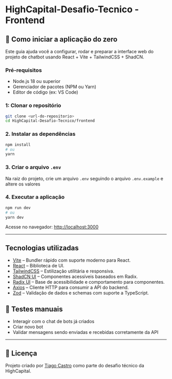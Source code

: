 # HighCapital-Desafio-Tecnico - Frontend

## 🚀 Como iniciar a aplicação do zero
Este guia ajuda você a configurar, rodar e preparar a interface web do projeto de chatbot usando React + Vite + TailwindCSS + ShadCN.

### Pré-requisitos
* Node.js 18 ou superior
* Gerenciador de pacotes (NPM ou Yarn)
* Editor de código (ex: VS Code)

### 1: Clonar o repositório
```bash
git clone <url-do-repositorio>
cd HighCapital-Desafio-Tecnico/frontend
```

### 2. Instalar as dependências

```bash
npm install
# ou
yarn
```

### 3. Criar o arquivo `.env`

Na raiz do projeto, crie um arquivo `.env` seguindo o arquivo `.env.example` e altere os valores

### 4. Executar a aplicação

```bash
npm run dev
# ou
yarn dev
```

Acesse no navegador: [http://localhost:3000](http://localhost:3000)

---

## Tecnologias utilizadas

* [Vite](https://vitejs.dev/) – Bundler rápido com suporte moderno para React.
* [React](https://reactjs.org/) – Biblioteca de UI.
* [TailwindCSS](https://tailwindcss.com/) – Estilização utilitária e responsiva.
* [ShadCN UI](https://ui.shadcn.dev/) – Componentes acessíveis baseados em Radix.
* [Radix UI](https://www.radix-ui.com/) – Base de acessibilidade e comportamento para componentes.
* [Axios](https://axios-http.com/) – Cliente HTTP para consumir a API do backend.
* [Zod](https://zod.dev/) – Validação de dados e schemas com suporte a TypeScript.

## 🧪 Testes manuais

* Interagir com o chat de bots já criados
* Criar novo bot
* Validar mensagens sendo enviadas e recebidas corretamente da API

---

## 📄 Licença

Projeto criado por [Tiago Castro](https://www.linkedin.com/in/tiagogoncalvesdecastro) como parte do desafio técnico da HighCapital.